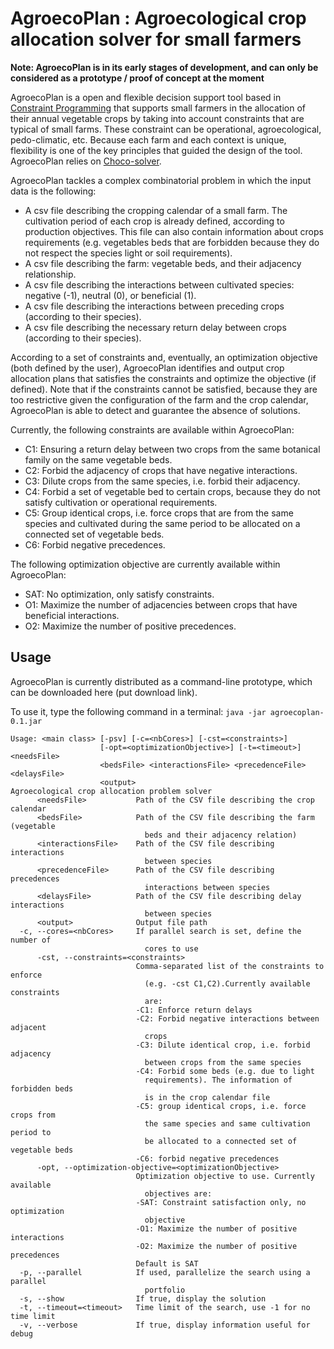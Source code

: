 # AgroecoPlan : Agroecological crop allocation solver for small farmers

**Note: AgroecoPlan is in its early stages of development, and can only be considered as a prototype / proof of concept
at the moment**

AgroecoPlan is a open and flexible decision support tool based in
[Constraint Programming](https://en.wikipedia.org/wiki/Constraint_programming) that supports small farmers in the 
allocation of their annual vegetable crops by taking into account constraints that are typical of small farms.
These constraint can be operational, agroecological, pedo-climatic, etc.
Because each farm and each context is unique, flexibility is one of the key principles that guided the design of the
tool. AgroecoPlan relies on [Choco-solver](https://choco-solver.org/).

AgroecoPlan tackles a complex combinatorial problem in which the input data is the following:

- A csv file describing the cropping calendar of a small farm. The cultivation period of each crop is already defined,
according to production objectives. This file can also contain information about crops requirements
(e.g. vegetables beds that are forbidden because they do not respect the species light or soil requirements).
- A csv file describing the farm: vegetable beds, and their adjacency relationship.
- A csv file describing the interactions between cultivated species: negative (-1), neutral (0), or beneficial (1).
- A csv file describing the interactions between preceding crops (according to their species).
- A csv file describing the necessary return delay between crops (according to their species).

According to a set of constraints and, eventually, an optimization objective (both defined by the user), AgroecoPlan
identifies and output crop allocation plans that satisfies the constraints and optimize the objective (if defined).
Note that if the constraints cannot be satisfied, because they are too restrictive given the configuration of the farm
and the crop calendar, AgroecoPlan is able to detect and guarantee the absence of solutions.

Currently, the following constraints are available within AgroecoPlan:

- C1: Ensuring a return delay between two crops from the same botanical family on the same vegetable beds.
- C2: Forbid the adjacency of crops that have negative interactions.
- C3: Dilute crops from the same species, i.e. forbid their adjacency.
- C4: Forbid a set of vegetable bed to certain crops, because they do not satisfy cultivation or operational
requirements.
- C5: Group identical crops, i.e. force crops that are from the same species and cultivated during the same period to be
allocated on a connected set of vegetable beds.
- C6: Forbid negative precedences.

The following optimization objective are currently available within AgroecoPlan:

- SAT: No optimization, only satisfy constraints.
- O1: Maximize the number of adjacencies between crops that have beneficial interactions.
- O2: Maximize the number of positive precedences.

## Usage

AgroecoPlan is currently distributed as a command-line prototype, which can be downloaded here (put download link).

To use it, type the following command in a terminal: `java -jar agroecoplan-0.1.jar`

```shell
Usage: <main class> [-psv] [-c=<nbCores>] [-cst=<constraints>]
                    [-opt=<optimizationObjective>] [-t=<timeout>] <needsFile>
                    <bedsFile> <interactionsFile> <precedenceFile> <delaysFile>
                    <output>
Agroecological crop allocation problem solver
      <needsFile>           Path of the CSV file describing the crop calendar
      <bedsFile>            Path of the CSV file describing the farm (vegetable
                              beds and their adjacency relation)
      <interactionsFile>    Path of the CSV file describing interactions
                              between species
      <precedenceFile>      Path of the CSV file describing precedences
                              interactions between species
      <delaysFile>          Path of the CSV file describing delay interactions
                              between species
      <output>              Output file path
  -c, --cores=<nbCores>     If parallel search is set, define the number of
                              cores to use
      -cst, --constraints=<constraints>
                            Comma-separated list of the constraints to enforce
                              (e.g. -cst C1,C2).Currently available constraints
                              are:
                            -C1: Enforce return delays
                            -C2: Forbid negative interactions between adjacent
                              crops
                            -C3: Dilute identical crop, i.e. forbid adjacency
                              between crops from the same species
                            -C4: Forbid some beds (e.g. due to light
                              requirements). The information of forbidden beds
                              is in the crop calendar file
                            -C5: group identical crops, i.e. force crops from
                              the same species and same cultivation period to
                              be allocated to a connected set of vegetable beds
                            -C6: forbid negative precedences
      -opt, --optimization-objective=<optimizationObjective>
                            Optimization objective to use. Currently available
                              objectives are:
                            -SAT: Constraint satisfaction only, no optimization
                              objective
                            -O1: Maximize the number of positive interactions
                            -O2: Maximize the number of positive precedences
                            Default is SAT
  -p, --parallel            If used, parallelize the search using a parallel
                              portfolio
  -s, --show                If true, display the solution
  -t, --timeout=<timeout>   Time limit of the search, use -1 for no time limit
  -v, --verbose             If true, display information useful for debug
```
